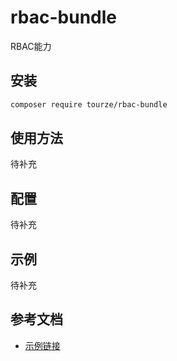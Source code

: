 # rbac-bundle

RBAC能力

## 安装

```bash
composer require tourze/rbac-bundle
```

## 使用方法

待补充

## 配置

待补充

## 示例

待补充

## 参考文档

- [示例链接](https://example.com)
